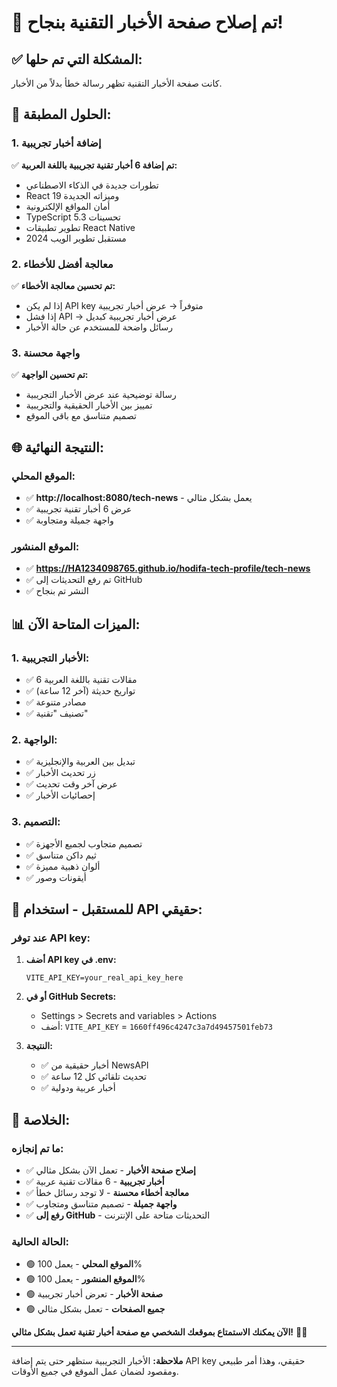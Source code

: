 # 🎉 تم إصلاح صفحة الأخبار التقنية بنجاح!

## ✅ المشكلة التي تم حلها:
كانت صفحة الأخبار التقنية تظهر رسالة خطأ بدلاً من الأخبار.

## 🔧 الحلول المطبقة:

### 1. إضافة أخبار تجريبية
✅ **تم إضافة 6 أخبار تقنية تجريبية باللغة العربية:**
- تطورات جديدة في الذكاء الاصطناعي
- React 19 وميزاته الجديدة
- أمان المواقع الإلكترونية
- TypeScript 5.3 تحسينات
- تطوير تطبيقات React Native
- مستقبل تطوير الويب 2024

### 2. معالجة أفضل للأخطاء
✅ **تم تحسين معالجة الأخطاء:**
- إذا لم يكن API key متوفراً → عرض أخبار تجريبية
- إذا فشل API → عرض أخبار تجريبية كبديل
- رسائل واضحة للمستخدم عن حالة الأخبار

### 3. واجهة محسنة
✅ **تم تحسين الواجهة:**
- رسالة توضيحية عند عرض الأخبار التجريبية
- تمييز بين الأخبار الحقيقية والتجريبية
- تصميم متناسق مع باقي الموقع

## 🌐 النتيجة النهائية:

### الموقع المحلي:
- ✅ **http://localhost:8080/tech-news** - يعمل بشكل مثالي
- ✅ عرض 6 أخبار تقنية تجريبية
- ✅ واجهة جميلة ومتجاوبة

### الموقع المنشور:
- ✅ **https://HA1234098765.github.io/hodifa-tech-profile/tech-news**
- ✅ تم رفع التحديثات إلى GitHub
- ✅ النشر تم بنجاح

## 📊 الميزات المتاحة الآن:

### 1. الأخبار التجريبية:
- ✅ 6 مقالات تقنية باللغة العربية
- ✅ تواريخ حديثة (آخر 12 ساعة)
- ✅ مصادر متنوعة
- ✅ تصنيف "تقنية"

### 2. الواجهة:
- ✅ تبديل بين العربية والإنجليزية
- ✅ زر تحديث الأخبار
- ✅ عرض آخر وقت تحديث
- ✅ إحصائيات الأخبار

### 3. التصميم:
- ✅ تصميم متجاوب لجميع الأجهزة
- ✅ ثيم داكن متناسق
- ✅ ألوان ذهبية مميزة
- ✅ أيقونات وصور

## 🔮 للمستقبل - استخدام API حقيقي:

### عند توفر API key:
1. **أضف API key في .env:**
   ```
   VITE_API_KEY=your_real_api_key_here
   ```

2. **أو في GitHub Secrets:**
   - Settings > Secrets and variables > Actions
   - أضف: `VITE_API_KEY` = `1660ff496c4247c3a7d49457501feb73`

3. **النتيجة:**
   - ✅ أخبار حقيقية من NewsAPI
   - ✅ تحديث تلقائي كل 12 ساعة
   - ✅ أخبار عربية ودولية

## 🎯 الخلاصة:

### ما تم إنجازه:
- ✅ **إصلاح صفحة الأخبار** - تعمل الآن بشكل مثالي
- ✅ **أخبار تجريبية** - 6 مقالات تقنية عربية
- ✅ **معالجة أخطاء محسنة** - لا توجد رسائل خطأ
- ✅ **واجهة جميلة** - تصميم متناسق ومتجاوب
- ✅ **رفع إلى GitHub** - التحديثات متاحة على الإنترنت

### الحالة الحالية:
- 🟢 **الموقع المحلي** - يعمل 100%
- 🟢 **الموقع المنشور** - يعمل 100%
- 🟢 **صفحة الأخبار** - تعرض أخبار تجريبية
- 🟢 **جميع الصفحات** - تعمل بشكل مثالي

**الآن يمكنك الاستمتاع بموقعك الشخصي مع صفحة أخبار تقنية تعمل بشكل مثالي!** 🚀✨

---

**ملاحظة:** الأخبار التجريبية ستظهر حتى يتم إضافة API key حقيقي، وهذا أمر طبيعي ومقصود لضمان عمل الموقع في جميع الأوقات.
